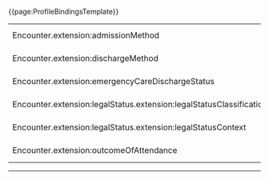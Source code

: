 {{page:ProfileBindingsTemplate}}

<table id="addToBindings">
<tr>
<td>Encounter.extension:admissionMethod</td>
<td>preferred</td>
<td>{{pagelink:ValueSet-UKCore-AdmissionMethod}}</td>
</tr>
<tr>
<td>Encounter.extension:dischargeMethod</td>
<td>preferred</td>
<td>{{pagelink:ValueSet-UKCore-DischargeMethod}}</td>
</tr>
<tr>
<td>Encounter.extension:emergencyCareDischargeStatus</td>
<td>preferred</td>
<td>{{pagelink:ValueSet-UKCore-EmergencyCareDischargeStatus}}</td>
</tr>
<tr>
<td>Encounter.extension:legalStatus.extension:legalStatusClassification</td>
<td>preferred</td>
<td>{{pagelink:ValueSet-UKCore-LegalStatusClassification}}</td>
</tr>
<tr>
<td>Encounter.extension:legalStatus.extension:legalStatusContext</td>
<td>extensible</td>
<td>{{pagelink:ValueSet-UKCore-LegalStatusContext}}</td>
</tr>
<tr>
<td>Encounter.extension:outcomeOfAttendance</td>
<td>preferred</td>
<td>{{pagelink:ValueSet-UKCore-OutcomeOfAttendance}}</td>
</tr>
</table>

---